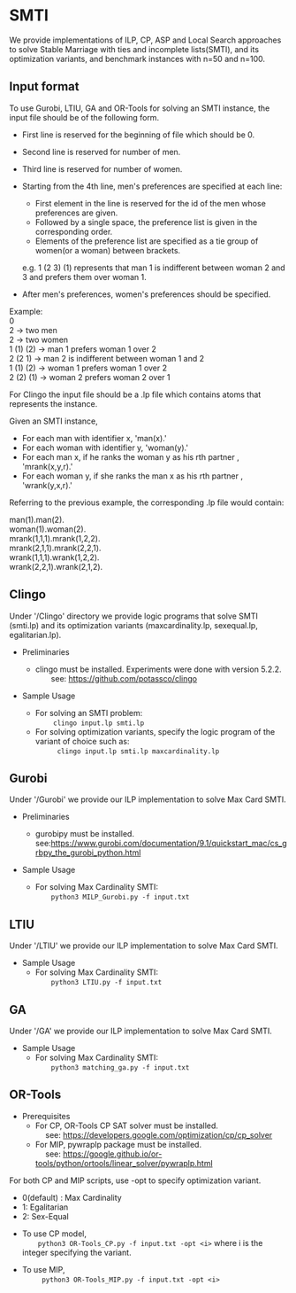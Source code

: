 # SMTI
We provide implementations of ILP, CP, ASP and Local Search approaches to solve Stable Marriage with ties and incomplete lists(SMTI), and its optimization variants, and benchmark instances with n=50 and n=100.

## Input format

To use Gurobi, LTIU, GA and OR-Tools for solving an SMTI instance, the input file should be of the following form.
  - First line is reserved for the beginning of file which should be 0.
  - Second line is reserved for number of men.
  - Third line is reserved for number of women. 
  - Starting from the 4th line, men's preferences are specified at each line:
      * First element in the line is reserved for the id of the men whose preferences are given.
      * Followed by a single space, the preference list is given in the corresponding order.
      * Elements of the preference list are specified as a tie group of women(or a woman) between brackets.

      e.g. 1 (2 3) (1) represents that man 1 is indifferent between woman 2 and 3 and prefers them over woman 1.

  - After men's preferences, women's preferences should be specified.

Example: \
  0                    
  2         -> two men  
  2         -> two women  
  1 (1) (2) -> man 1 prefers woman 1 over 2   \
  2 (2 1)   -> man 2 is indifferent between woman 1 and 2  \
  1 (1) (2) -> woman 1 prefers woman 1 over 2   \
  2 (2) (1) -> woman 2 prefers woman 2 over 1    

  For Clingo the input file should be a .lp file which contains atoms that represents the instance.
 
  Given an SMTI instance,
  *  For each man with identifier x, 'man(x).'
  *  For each woman with identifier y, 'woman(y).'
  *  For each man x, if he ranks the woman y as his rth partner , 'mrank(x,y,r).'
  *  For each woman y, if she ranks the man x as his rth partner , 'wrank(y,x,r).'

 Referring to the previous example, the corresponding .lp file would contain:

 man(1).man(2). \
 woman(1).woman(2). \
 mrank(1,1,1).mrank(1,2,2). \
 mrank(2,1,1).mrank(2,2,1). \
 wrank(1,1,1).wrank(1,2,2). \
 wrank(2,2,1).wrank(2,1,2).


## Clingo

Under '/Clingo' directory we provide logic programs that solve SMTI (smti.lp) and its optimization variants (maxcardinality.lp, sexequal.lp, egalitarian.lp).

* Preliminaries <br />
     - clingo must be installed. Experiments were done with version 5.2.2. \
    see: https://github.com/potassco/clingo 

* Sample Usage 
    - For solving an SMTI problem: \
      ``` clingo input.lp smti.lp ```  
  - For solving optimization variants, specify the logic program of the variant of choice such as: \
     ``` clingo input.lp smti.lp maxcardinality.lp``` 

## Gurobi

Under '/Gurobi' we provide our ILP implementation to solve Max Card SMTI.  

* Preliminaries <br />
    - gurobipy must be installed.  \
        see:https://www.gurobi.com/documentation/9.1/quickstart_mac/cs_grbpy_the_gurobi_python.html 

* Sample Usage 
    -  For solving Max Cardinality SMTI: \
    ``` python3 MILP_Gurobi.py -f input.txt ``` 
           

## LTIU

Under '/LTIU' we provide our ILP implementation to solve Max Card SMTI.  

* Sample Usage 
    - For solving Max Cardinality SMTI: \
    ``` python3 LTIU.py -f input.txt ``` 
           

## GA 

Under '/GA' we provide our ILP implementation to solve Max Card SMTI.  

* Sample Usage 
   - For solving Max Cardinality SMTI:  
    ``` python3 matching_ga.py -f input.txt ``` 
           
## OR-Tools 
   * Prerequisites
       - For CP, OR-Tools CP SAT solver must be installed. \
            see: https://developers.google.com/optimization/cp/cp_solver
       - For MIP, pywraplp package must be installed. \
            see: https://google.github.io/or-tools/python/ortools/linear_solver/pywraplp.html 
   
   For both CP and MIP scripts, use -opt to specify optimization variant. 
   -  0(default) : Max Cardinality 
   - 1: Egalitarian
   - 2: Sex-Equal

   * To use CP model,  \
        ``` python3 OR-Tools_CP.py -f input.txt -opt <i> ``` where i is the integer specifying the variant.
      
   * To use MIP, \
      ``` python3 OR-Tools_MIP.py -f input.txt -opt <i>``` 